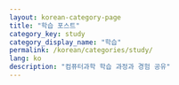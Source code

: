 ```yaml
---
layout: korean-category-page
title: "학습 포스트"
category_key: study
category_display_name: "학습"
permalink: /korean/categories/study/
lang: ko
description: "컴퓨터과학 학습 과정과 경험 공유"
---
```

